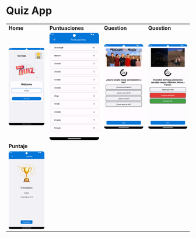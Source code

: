 # Quiz App

<table>

<tr>
    <td><strong>Home</strong></td>
   <td><strong>Puntuaciones</strong></td>
    <td><strong>Question</strong></td>
    <td><strong>Question</strong></td>
  </tr>
  <tr>
    <td><img src="https://raw.githubusercontent.com/Orlandroid/Resources_Repos/main/quizApp/home.png" width="100%"></td>
    <td><img src="https://raw.githubusercontent.com/Orlandroid/Resources_Repos/main/quizApp/puntuacionesview.png" width="100%"></td>
    <td><img src="https://raw.githubusercontent.com/Orlandroid/Resources_Repos/main/quizApp/question.png" width="100%"></td>
    <td><img src="https://raw.githubusercontent.com/Orlandroid/Resources_Repos/main/quizApp/question2.png" width="100%"></td>
  </tr>
  <tr>
    <td><strong>Puntaje</strong></td>
  </tr>
  <tr>
     <td><img src="https://raw.githubusercontent.com/Orlandroid/Resources_Repos/main/quizApp/scoreView.png" width="100%"></td>
  </tr>
 
</table>
